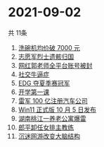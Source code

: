 # 2021-09-02
  共 11条

  <!-- BEGIN -->
  <!-- 最后更新时间:Thu Sep 02 2021 23:10:41 GMT+0000 (Coordinated Universal Time) -->
  1. [洗碗机均价破 7000 元](https://www.zhihu.com/search?q=洗碗机)
1. [志愿军烈士遗骸归国](https://www.zhihu.com/search?q=志愿军)
1. [网红郭老师全平台账号被封](https://www.zhihu.com/search?q=郭老师)
1. [社交牛逼症](https://www.zhihu.com/search?q=社交牛逼症)
1. [EDG 夺夏季赛冠军](https://www.zhihu.com/search?q=EDG)
1. [开学第一课](https://www.zhihu.com/search?q=开学第一课)
1. [雷军 100 亿注册汽车公司](https://www.zhihu.com/search?q=小米汽车)
1. [Win11 正式版 10 月 5 日发布](https://www.zhihu.com/search?q=Windows11)
1. [湖南桃江一养老公寓爆雷](https://www.zhihu.com/search?q=湖南桃江)
1. [郎平卸任女排主教练](https://www.zhihu.com/search?q=郎平)
1. [沉迷网游改变大脑结构](https://www.zhihu.com/search?q=大脑结构)
  <!-- END -->
  